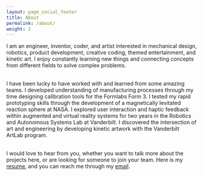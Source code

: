 ```yaml
---
layout: page_social_footer
title: About
permalink: /about/
weight: 2
---
```



I am an engineer, inventor, coder, and artist interested in mechanical design, robotics, product development, creative coding, themed entertainment, and kinetic art. I enjoy constantly learning new things and connecting concepts from different fields to solve complex problems. 
<br><br>

I have been lucky to have worked with and learned from some amazing teams. I developed understanding of manufacturing processes through my time  designing calibration tools for the Formlabs Form 3. I tested my rapid prototyping skills through the development of a magnetically levitated reaction sphere at NASA. I explored user interaction and haptic feedback within augmented and virtual reality systems for two years in the Robotics and Autonomous Systems Lab at Vanderbilt. I discovered the intersection of art and engineering by developing kinetic artwork with the Vanderbilt ArtLab program.
<br><br>

<!-- <div class="row">
{% include about/timeline.html %}
</div> -->

I would love to hear from you, whether you want to talk more about the projects here, or are looking for someone to join your team. Here is my [resume](/resume.pdf), and you can reach me through my [email](mailto:me@mattqg.com). 
<br>




